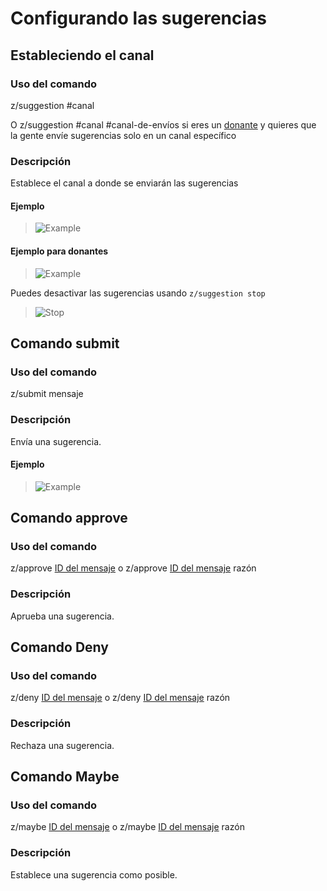 # Configurando las sugerencias

## Estableciendo el canal

### Uso del comando

z/suggestion #canal

O z/suggestion #canal #canal-de-envíos si eres un [donante](/donate) y quieres que la gente envíe sugerencias solo en un canal específico

### Descripción

Establece el canal a donde se enviarán las sugerencias

#### Ejemplo

>![Example](https://stuff.zira.pw/files/1527370583792.png)

#### Ejemplo para donantes

>![Example](https://stuff.zira.pw/files/1527370614940.png)

Puedes desactivar las sugerencias usando `z/suggestion stop`

>![Stop](https://stuff.zira.pw/files/1527370675187.png)

## Comando submit

### Uso del comando

z/submit mensaje

### Descripción

Envía una sugerencia.

#### Ejemplo

>![Example](https://stuff.zira.pw/files/1527370912452.png)

## Comando approve

### Uso del comando

z/approve [ID del mensaje](https://support.discordapp.com/hc/en-us/articles/206346498-Where-can-I-find-my-User-Server-Message-ID-) o z/approve [ID del mensaje](https://support.discordapp.com/hc/en-us/articles/206346498-Where-can-I-find-my-User-Server-Message-ID-) razón

### Descripción

Aprueba una sugerencia.

## Comando Deny

### Uso del comando

z/deny [ID del mensaje](https://support.discordapp.com/hc/en-us/articles/206346498-Where-can-I-find-my-User-Server-Message-ID-) o z/deny [ID del mensaje](https://support.discordapp.com/hc/en-us/articles/206346498-Where-can-I-find-my-User-Server-Message-ID-) razón

### Descripción

Rechaza una sugerencia.

## Comando Maybe

### Uso del comando

z/maybe [ID del mensaje](https://support.discordapp.com/hc/en-us/articles/206346498-Where-can-I-find-my-User-Server-Message-ID-) o z/maybe [ID del mensaje](https://support.discordapp.com/hc/en-us/articles/206346498-Where-can-I-find-my-User-Server-Message-ID-) razón

### Descripción

Establece una sugerencia como posible.

